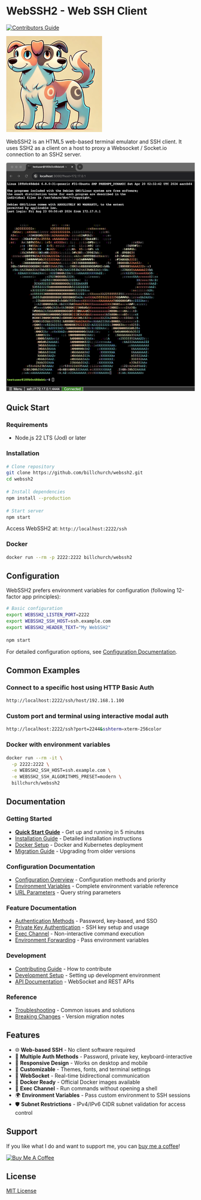# WebSSH2 - Web SSH Client

[![Contributors Guide](https://img.shields.io/badge/Contributors-Guide-blue?logo=github)](./DOCS/development/CONTRIBUTING.md)

![Orthrus Mascot](DOCS/images/orthrus2.png)

WebSSH2 is an HTML5 web-based terminal emulator and SSH client. It uses SSH2 as a client on a host to proxy a Websocket / Socket.io connection to an SSH2 server.

![WebSSH2 Screenshot](DOCS/images/Screenshot_sm.png)

## Quick Start

### Requirements

- Node.js 22 LTS (Jod) or later

### Installation

```bash
# Clone repository
git clone https://github.com/billchurch/webssh2.git
cd webssh2

# Install dependencies
npm install --production

# Start server
npm start
```

Access WebSSH2 at: `http://localhost:2222/ssh`

### Docker

```bash
docker run --rm -p 2222:2222 billchurch/webssh2
```

## Configuration

WebSSH2 prefers environment variables for configuration (following 12-factor app principles):

```bash
# Basic configuration
export WEBSSH2_LISTEN_PORT=2222
export WEBSSH2_SSH_HOST=ssh.example.com
export WEBSSH2_HEADER_TEXT="My WebSSH2"

npm start
```

For detailed configuration options, see [Configuration Documentation](./DOCS/configuration/).

## Common Examples

### Connect to a specific host using HTTP Basic Auth

```bash
http://localhost:2222/ssh/host/192.168.1.100
```

### Custom port and terminal using interactive modal auth

```bash
http://localhost:2222/ssh?port=2244&sshterm=xterm-256color
```

### Docker with environment variables

```bash
docker run --rm -it \
  -p 2222:2222 \
  -e WEBSSH2_SSH_HOST=ssh.example.com \
  -e WEBSSH2_SSH_ALGORITHMS_PRESET=modern \
  billchurch/webssh2
```

## Documentation

### Getting Started

- [**Quick Start Guide**](./DOCS/getting-started/QUICK-START.md) - Get up and running in 5 minutes
- [Installation Guide](./DOCS/getting-started/INSTALLATION.md) - Detailed installation instructions
- [Docker Setup](./DOCS/getting-started/DOCKER.md) - Docker and Kubernetes deployment
- [Migration Guide](./DOCS/getting-started/MIGRATION.md) - Upgrading from older versions

### Configuration Documentation

- [Configuration Overview](./DOCS/configuration/OVERVIEW.md) - Configuration methods and priority
- [Environment Variables](./DOCS/configuration/ENVIRONMENT-VARIABLES.md) - Complete environment variable reference
- [URL Parameters](./DOCS/configuration/URL-PARAMETERS.md) - Query string parameters

### Feature Documentation

- [Authentication Methods](./DOCS/features/AUTHENTICATION.md) - Password, key-based, and SSO
- [Private Key Authentication](./DOCS/features/PRIVATE-KEYS.md) - SSH key setup and usage
- [Exec Channel](./DOCS/features/EXEC-CHANNEL.md) - Non-interactive command execution
- [Environment Forwarding](./DOCS/features/ENVIRONMENT-FORWARDING.md) - Pass environment variables

### Development

- [Contributing Guide](./DOCS/development/CONTRIBUTING.md) - How to contribute
- [Development Setup](./DOCS/development/SETUP.md) - Setting up development environment
- [API Documentation](./DOCS/api/) - WebSocket and REST APIs

### Reference

- [Troubleshooting](./DOCS/reference/TROUBLESHOOTING.md) - Common issues and solutions
- [Breaking Changes](./DOCS/reference/BREAKING-CHANGES.md) - Version migration notes

## Features

- 🌐 **Web-based SSH** - No client software required
- 🔐 **Multiple Auth Methods** - Password, private key, keyboard-interactive
- 📱 **Responsive Design** - Works on desktop and mobile
- 🎨 **Customizable** - Themes, fonts, and terminal settings
- 🔌 **WebSocket** - Real-time bidirectional communication
- 🐳 **Docker Ready** - Official Docker images available
- 🔧 **Exec Channel** - Run commands without opening a shell
- 🌍 **Environment Variables** - Pass custom environment to SSH sessions
- 🛡️ **Subnet Restrictions** - IPv4/IPv6 CIDR subnet validation for access control

## Support

If you like what I do and want to support me, you can [buy me a coffee](https://www.buymeacoffee.com/billchurch)!

[![Buy Me A Coffee](https://www.buymeacoffee.com/assets/img/custom_images/orange_img.png)](https://www.buymeacoffee.com/billchurch)

## License

[MIT License](LICENSE)
